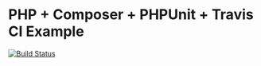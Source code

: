 # PHP + Composer + PHPUnit + Travis CI Example

[![Build Status](https://secure.travis-ci.org/jomweb/phput.png)](http://travis-ci.org/jomweb/phput)
